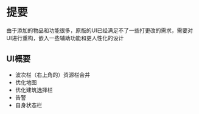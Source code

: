# 提要
由于添加的物品和功能很多，原版的UI已经满足不了一些打更改的需求，需要对UI进行重构，嵌入一些辅助功能和更人性化的设计
## UI概要
- 波次栏（右上角的）资源栏合并
- 优化地图
- 优化建筑选择栏
- 告警
- 自身状态栏